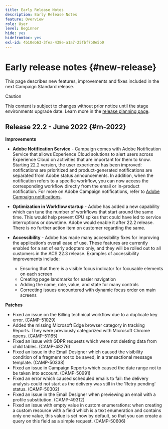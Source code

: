 ```yaml
---
title: Early Release Notes
description: Early Release Notes
feature: Overview
role: User
level: Beginner
hide: yes
hidefromtoc: yes
exl-id: 4b10eb63-3fea-438e-a1a7-25fbf7b0e5b0
---
```

# Early release notes {#new-release}

This page describes new features, improvements and fixes included in the next Campaign Standard release.

>[!CAUTION]
>
> This content is subject to changes without prior notice until the stage environments upgrade date. Learn more in the [release planning page](../../rn/using/release-planning.md).
>

## Release 22.2 - June 2022 {#rn-2022}

**Improvements**

* **Adobe Notification Service** - Campaign comes with Adobe Notification Service that allows Experience Cloud solutions to alert users across Experience Cloud on activities that are important for them to know. Starting 22.2 version, the user experience has been improved: notifications are prioritized and product-generated notifications are separated from Adobe status announcements. In addition, when the notification refers to a specific workflow, you can now access the corresponding workflow directly from the email or in-product notification.  For more on Adobe Campaign notifications, refer to [Adobe Campaign notifications](../../administration/using/sending-internal-notifications.md).

* **Optimization in Workflow startup** - Adobe has added a new capability which can tune the number of workflows that start around the same time. This would help prevent CPU spikes that could have led to service interruptions or downtime. Adobe would enable it after 22.2 release. There is no further action item on customer regarding the same.

* **Accessibility** - Adobe has made many accessibility fixes for improving the application’s overall ease of use. These features are currently enabled for a set of early adopters only, and they will be rolled out to all customers in the ACS 22.3 release. Examples of accessibility improvements include:

    * Ensuring that there is a visible focus indicator for focusable elements on each screen
    * Creating page landmarks for easier navigation
    * Adding the name, role, value, and state for many controls
    * Correcting issues encountered with dynamic focus order on main screens


**Patches**

* Fixed an issue on the Billing technical workflow due to a duplicate key error. (CAMP-51029)
* Added the missing Microsoft Edge browser category in tracking Reports. They were previously categorized with Microsoft Chrome opens. (CAMP-51165)
* Fixed an issue with GDPR requests which were not deleting data from child tables. (CAMP-48276)
* Fixed an issue in the Email Designer which caused the visibility condition of a fragment not to be saved, in a transactional message template. (CAMP-50338)
* Fixed an issue in Campaign Reports which caused the date range not to be taken into account. (CAMP-50991)
* Fixed an error which caused scheduled emails to fail: the delivery analysis could not start as the delivery was still in the 'Retry pending' status. (CAMP-50302)
* Fixed an issue in the Email Designer when previewing an email with a profile substitution. (CAMP-49312)
* Fixed an issue with empty value in custom enumerations: when creating a custom resource with a field which is a text enumeration and contains only one value, this value is set now by default, so that you can create a query on this field as a simple request. (CAMP-50606)

